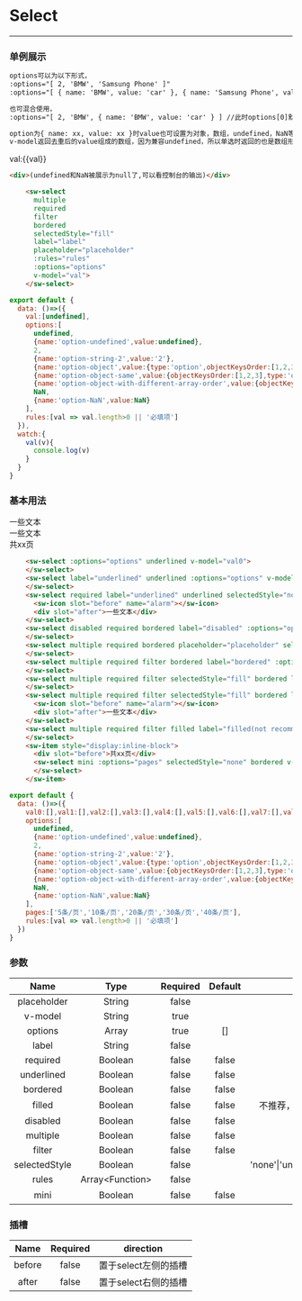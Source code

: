 # Select
---
### 单例展示
```html
options可以为以下形式，
:options="[ 2, 'BMW', 'Samsung Phone' ]"
:options="[ { name: 'BMW', value: 'car' }, { name: 'Samsung Phone', value: 'phone' } ]"

也可混合使用，
:options="[ 2, 'BMW', { name: 'BMW', value: 'car' } ] //此时options[0]默认等价于{ name: xx, value: 2 }

option为{ name: xx, value: xx }时value也可设置为对象，数组，undefined，NaN等形式
v-model返回去重后的value组成的数组，因为兼容undefined，所以单选时返回的也是数组形式
```
<common-decorator>
  <div style="width:400px">
    <sw-select multiple required filter selectedStyle="fill" bordered label="label" placeholder="placeholder" :rules="rules" :options="options" v-model="val">
    </sw-select>
    <div>val:{{val}}</div>
  </div>
</common-decorator>

``` html
<div>(undefined和NaN被展示为null了,可以看控制台的输出)</div>
```

``` html
    <sw-select
      multiple
      required
      filter
      bordered
      selectedStyle="fill"
      label="label"
      placeholder="placeholder"
      :rules="rules"
      :options="options"
      v-model="val">
    </sw-select>
```

```js
export default {
  data: ()=>({
    val:[undefined],
    options:[
      undefined,
      {name:'option-undefined',value:undefined},
      2,
      {name:'option-string-2',value:'2'},
      {name:'option-object',value:{type:'option',objectKeysOrder:[1,2,3]}},
      {name:'option-object-same',value:{objectKeysOrder:[1,2,3],type:'option'}},
      {name:'option-object-with-different-array-order',value:{objectKeysOrder:[1,3,2],type:'option'}},
      NaN,
      {name:'option-NaN',value:NaN}
    ],
    rules:[val => val.length>0 || '必填项']
  }),
  watch:{
    val(v){
      console.log(v)
    }
  }
}
```

### 基本用法
<common-decorator>
  <div style="width:400px">
    <sw-select :options="options" underlined v-model="val0">
    </sw-select>
    <sw-select label="underlined" underlined :options="options" v-model="val1">
    </sw-select>
    <sw-select required label="underlined" underlined selectedStyle="none" :options="options" v-model="val2">
      <sw-icon slot="before" name="alarm"></sw-icon>
      <div slot="after">一些文本</div>
    </sw-select>
    <sw-select disabled required bordered label="disabled" :options="options" v-model="val3">
    </sw-select>
    <sw-select multiple required bordered placeholder="placeholder" selectedStyle="fill" label="bordered" :options="options" v-model="val4">
    </sw-select>
    <sw-select multiple required filter bordered label="bordered" :options="options" v-model="val5">
    </sw-select>
    <sw-select multiple required filter selectedStyle="fill" bordered label="bordered" :options="options" v-model="val6">
    </sw-select>
    <sw-select multiple required filter selectedStyle="fill" bordered label="bordered" :rules="rules" :options="options" v-model="val7">
      <sw-icon slot="before" name="alarm"></sw-icon>
      <div slot="after">一些文本</div>
    </sw-select>
    <sw-select multiple required filter filled label="filled(not recommended)" :options="options" v-model="val8">
    </sw-select>
    <sw-item style="display:inline-block">
      <div slot="before">共xx页</div>
      <sw-select mini :options="pages" selectedStyle="none" bordered v-model="val9">
      </sw-select>
    </sw-item>
  </div>
</common-decorator>

<script>
export default {
  data: ()=>({
    val0:[],val1:[],val2:[],val3:[],val4:[],val5:[],val6:[],val7:[],val8:[],val9:['5条/页'],val:[undefined],
    options:[
      undefined,
      {name:'option-undefined',value:undefined},
      2,
      {name:'option-string-2',value:'2'},
      {name:'option-object',value:{type:'option',objectKeysOrder:[1,2,3]}},
      {name:'option-object-same',value:{objectKeysOrder:[1,2,3],type:'option'}},
      {name:'option-object-with-different-array-order',value:{objectKeysOrder:[1,3,2],type:'option'}},
      NaN,
      {name:'option-NaN',value:NaN}
    ],
    pages:['5条/页','10条/页','20条/页','30条/页','40条/页'],
    rules:[val => val.length>0 || '必填项']
  }),
  watch:{
    val(v){
      console.log(v)
    }
  }
}
</script>

``` html
    <sw-select :options="options" underlined v-model="val0">
    </sw-select>
    <sw-select label="underlined" underlined :options="options" v-model="val1">
    </sw-select>
    <sw-select required label="underlined" underlined selectedStyle="none" :options="options" v-model="val2">
      <sw-icon slot="before" name="alarm"></sw-icon>
      <div slot="after">一些文本</div>
    </sw-select>
    <sw-select disabled required bordered label="disabled" :options="options" v-model="val3">
    </sw-select>
    <sw-select multiple required bordered placeholder="placeholder" selectedStyle="fill" label="bordered" :options="options" v-model="val4">
    </sw-select>
    <sw-select multiple required filter bordered label="bordered" :options="options" v-model="val5">
    </sw-select>
    <sw-select multiple required filter selectedStyle="fill" bordered label="bordered" :options="options" v-model="val6">
    </sw-select>
    <sw-select multiple required filter selectedStyle="fill" bordered label="bordered" :rules="rules" :options="options" v-model="val7">
      <sw-icon slot="before" name="alarm"></sw-icon>
      <div slot="after">一些文本</div>
    </sw-select>
    <sw-select multiple required filter filled label="filled(not recommended)" :options="options" v-model="val8">
    </sw-select>
    <sw-item style="display:inline-block">
      <div slot="before">共xx页</div>
      <sw-select mini :options="pages" selectedStyle="none" bordered v-model="val9">
      </sw-select>
    </sw-item>
```

``` js
export default {
  data: ()=>({
    val0:[],val1:[],val2:[],val3:[],val4:[],val5:[],val6:[],val7:[],val8:[],val9:['5条/页'],
    options:[
      undefined,
      {name:'option-undefined',value:undefined},
      2,
      {name:'option-string-2',value:'2'},
      {name:'option-object',value:{type:'option',objectKeysOrder:[1,2,3]}},
      {name:'option-object-same',value:{objectKeysOrder:[1,2,3],type:'option'}},
      {name:'option-object-with-different-array-order',value:{objectKeysOrder:[1,3,2],type:'option'}},
      NaN,
      {name:'option-NaN',value:NaN}
    ],
    pages:['5条/页','10条/页','20条/页','30条/页','40条/页'],
    rules:[val => val.length>0 || '必填项']
  })
}
```

### 参数
Name|Type|Required|Default||
:------:|:------:|:------:|:------:|:------:|
placeholder|String|false|||
v-model|String|true|||
options|Array|true|[]||
label|String|false|||
required|Boolean|false|false||
underlined|Boolean|false|false||
bordered|Boolean|false|false||
filled|Boolean|false|false|不推荐，容易和disable混淆|
disabled|Boolean|false|false||
multiple|Boolean|false|false||
filter|Boolean|false|false||
selectedStyle|Boolean|false||'none'\|'underline'\|'border'\|'fill'|
rules|Array\<Function\>|false|||
mini|Boolean|false|false|缩小|

### 插槽

Name|Required|direction|
:------:|:------:|:------:|
before|false|置于select左侧的插槽|
after|false|置于select右侧的插槽|
